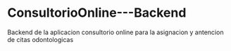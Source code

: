 # ConsultorioOnline---Backend
Backend de la aplicacion consultorio online para la asignacion y antencion de citas odontologicas
